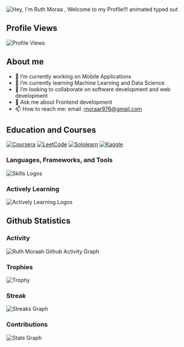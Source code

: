 ![Hey, I'm Ruth Moraa , Welcome to my Profile!!! animated typed out](https://readme-typing-svg.demolab.com?font=monospace&size=40&duration=2800&pause=2000&color=964B00&center=false&vCenter=true&width=940&lines=Hey%2C+I'm+Moraa+Ruth,+Welcome+to+my+github!)

## Profile Views
![Profile Views](https://profile-counter.glitch.me/moraarn/count.svg)

## About me
- 🔭 I’m currently working on Mobile Applications
- 🌱 I’m currently learning Machine Learning and Data Science
- 👯 I’m looking to collaborate on software development and web development 
- 💬 Ask me about Frontend development
- 📫 How to reach me: email :moraar976@gmail.com



## Education and Courses
[![Coursera](https://img.shields.io/badge/Coursera-0056D2?style=for-the-badge&logo=Coursera&logoColor=white)](https://www.coursera.org/user/alidante)
[![LeetCode](https://img.shields.io/badge/-LeetCode-FFA116?style=for-the-badge&logo=LeetCode&logoColor=white)](https://leetcode.com/alidante/)
[![Sololearn](https://img.shields.io/badge/Sololearn-f20057?style=for-the-badge&logoColor=white)](https://www.sololearn.com/profile/alidante/)
[![Kaggle](https://img.shields.io/badge/Kaggle-20BEFF?style=for-the-badge&logo=Kaggle&logoColor=white)](https://www.kaggle.com/alidante/)

<!-- ## ⚙️ Programming Skills
![Top Langs](https://github-readme-stats.vercel.app/api/top-langs/?username=Alidante254&hide_progress=true&theme=dark) -->

### Languages, Frameworks, and Tools
![Skills Logos](https://skillicons.dev/icons?i=github,css,js,ts,react,java,flutter,mongodb,firebase,dart,nodejs,php,nextjs,)
 ### Actively Learning
 
 ![Actively Learning Logos](https://skillicons.dev/icons?i=django,vite)

## Github Statistics

### Activity
![Ruth Moraah Github Activity Graph](https://github-readme-activity-graph.vercel.app/graph?username=moraarn&custom_title=Moraar's%20GitHub%20Activity%20Graph&bg_color=0D1117&color=58A60F&line=58A60F&point=F8D847&area_color=0D1117&title_color=58A6FF&area=true)

### Trophies
![Trophy](https://github-profile-trophy.vercel.app/?username=moraarn&theme=juicyfresh&no-frame=true&no-bg=true&row=1&column=7&title_color=2ED573)

### Streak 
![Streaks Graph](https://streak-stats.demolab.com?user=moraarn&theme=dark)

### Contributions
![Stats Graph](https://github-readme-stats.vercel.app/api?username=moraarn&theme=dark&show_icons=true&count_private=true)

  


